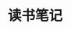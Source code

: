 ---
title: 读书笔记
weight: 20
menu:
    sidebar:
        name: 读书笔记
        identifier: 读书笔记
        weight: 80
---